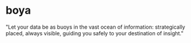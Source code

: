 # boya
"Let your data be as buoys in the vast ocean of information: strategically placed, always visible, guiding you safely to your destination of insight."
